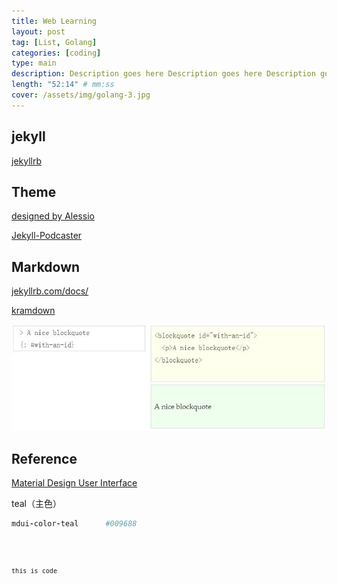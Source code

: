 ```yaml
---
title: Web Learning
layout: post
tag: [List, Golang]
categories: [coding]
type: main
description: Description goes here Description goes here Description goes here Description goes here
length: "52:14" # mm:ss
cover: /assets/img/golang-3.jpg
---
```



## jekyll

[jekyllrb](https://jekyllrb.com/docs/)



## Theme

[designed by Alessio](https://alessiofranceschi.me/)

[Jekyll-Podcaster](https://github.com/PandaSekh/Jekyll-Podcaster)

## Markdown


[jekyllrb.com/docs/](https://jekyllrb.com/docs/configuration/markdown/)



[kramdown](https://kramdown.gettalong.org/quickref.html)

![](/assets/img/mk-html.jpg)



## Reference

[Material Design User Interface](https://www.mdui.org/)

teal（主色）

~~~ruby
mdui-color-teal      #009688
~~~



<code>
	

	this is code 

</code>

